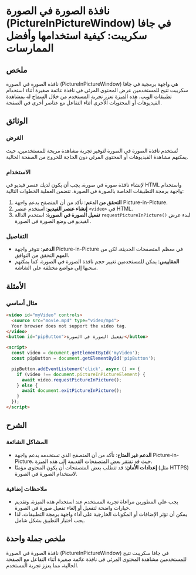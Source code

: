 <!--
Meta Description: # نافذة الصورة في الصورة (PictureInPictureWindow) في جافا سكريبت: كيفية استخدامها وأفضل الممارسات ## ملخص نافذة الصورة في الصورة (PictureInPictureWind...
Meta Keywords: الصورة, نافذة, video, واجهة, picture
-->

# نافذة الصورة في الصورة (PictureInPictureWindow) في جافا سكريبت: كيفية استخدامها وأفضل الممارسات

## ملخص
نافذة الصورة في الصورة (PictureInPictureWindow) هي واجهة برمجية في جافا سكريبت تتيح للمستخدمين عرض المحتوى المرئي في نافذة عائمة صغيرة أثناء استخدام تطبيقات الويب. هذه الميزة تعزز تجربة المستخدم من خلال السماح له بمشاهدة الفيديوهات أو المحتويات الأخرى أثناء التفاعل مع عناصر أخرى في الصفحة.

## الوثائق
### الغرض
تُستخدم نافذة الصورة في الصورة لتوفير تجربة مشاهدة مريحة للمستخدمين، حيث يمكنهم مشاهدة الفيديوهات أو المحتوى المرئي دون الحاجة للخروج من الصفحة الحالية.

### الاستخدام
لإنشاء نافذة صورة في صورة، يجب أن يكون لديك عنصر فيديو في HTML واستخدام واجهة برمجة التطبيقات الخاصة بالصورة في الصورة. تتضمن العملية الخطوات التالية:

1. **التحقق من الدعم**: تأكد من أن المتصفح يدعم واجهة Picture-in-Picture.
2. **إنشاء عنصر الفيديو**: استخدم عنصر `<video>` في HTML.
3. **تفعيل الصورة في الصورة**: استخدم الدالة `requestPictureInPicture()` لبدء عرض الفيديو في وضع الصورة في الصورة.

### التفاصيل
- **الدعم**: تتوفر واجهة Picture-in-Picture في معظم المتصفحات الحديثة، لكن من المهم التحقق من التوافق.
- **المقاييس**: يمكن للمستخدمين تغيير حجم نافذة الصورة في الصورة، كما يمكنهم سحبها إلى مواضع مختلفة على الشاشة.

## الأمثلة
### مثال أساسي
```html
<video id="myVideo" controls>
  <source src="movie.mp4" type="video/mp4">
  Your browser does not support the video tag.
</video>
<button id="pipButton">تفعيل الصورة في الصورة</button>

<script>
  const video = document.getElementById('myVideo');
  const pipButton = document.getElementById('pipButton');

  pipButton.addEventListener('click', async () => {
    if (video !== document.pictureInPictureElement) {
      await video.requestPictureInPicture();
    } else {
      await document.exitPictureInPicture();
    }
  });
</script>
```

## الشرح
### المشاكل الشائعة
- **الدعم غير المتاح**: تأكد من أن المتصفح الذي تستخدمه يدعم واجهة Picture-in-Picture، حيث قد تفتقر بعض المتصفحات القديمة إلى هذه الميزة.
- **إعدادات الأمان**: قد تتطلب بعض المتصفحات أن يكون المحتوى مؤمنًا (مثل HTTPS) لاستخدام الصورة في الصورة.

### ملاحظات إضافية
- يجب على المطورين مراعاة تجربة المستخدم عند استخدام هذه الميزة، وتقديم خيارات واضحة لتفعيل أو إلغاء تفعيل صورة في الصورة.
- يمكن أن تؤثر الإضافات أو المكونات الخارجية على أداء واجهة برمجة التطبيقات، لذا يجب اختبار التطبيق بشكل شامل.

## ملخص جملة واحدة
نافذة الصورة في الصورة (PictureInPictureWindow) في جافا سكريبت تتيح للمستخدمين مشاهدة المحتوى المرئي في نافذة عائمة صغيرة أثناء التفاعل مع الصفحة الحالية، مما يعزز تجربة المستخدم.